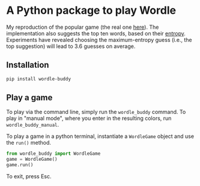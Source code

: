 # A Python package to play Wordle

My reproduction of the popular game (the real one [here](https://www.nytimes.com/games/wordle/index.html)). The implementation also suggests the top ten words, based on their [entropy](https://en.wikipedia.org/wiki/Entropy_(information_theory)). Experiments have revealed choosing the maximum-entropy guess (i.e., the top suggestion) will lead to 3.6 guesses on average.

## Installation

```bash
pip install wordle-buddy
```

## Play a game

To play via the command line, simply run the `wordle_buddy` command. To play in "manual mode", where you enter in the resulting colors, run `wordle_buddy_manual`.

To play a game in a python terminal, instantiate a `WordleGame` object and use the `run()` method.

```python
from wordle_buddy import WordleGame
game = WordleGame()
game.run()
```

To exit, press Esc.

